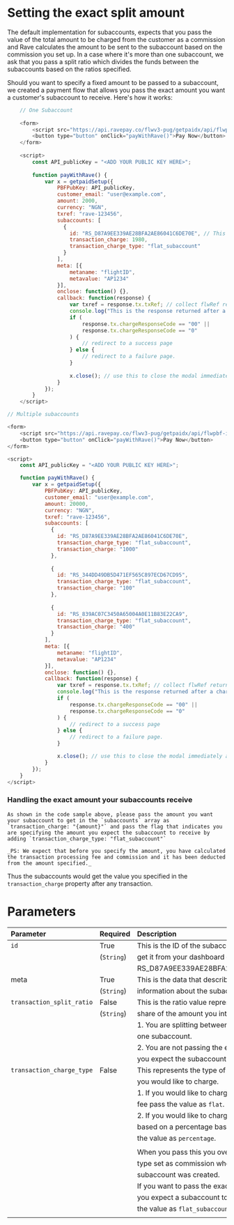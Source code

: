# Setting the exact split amount

The default implementation for subaccounts, expects that you pass the value of the total amount to be charged from the customer as a commission and Rave calculates the amount to be sent to the subaccount based on the commission you set up. In a case where it's more than one subaccount, we ask that you pass a split ratio which divides the funds between the subaccounts based on the ratios specified.

Should you want to specify a fixed amount to be passed to a subaccount, we created a payment flow that allows you pass the exact amount you want a customer's subaccount to receive. Here's how it works:

```javascript
    // One Subaccount
    
    <form>
        <script src="https://api.ravepay.co/flwv3-pug/getpaidx/api/flwpbf-inline.js"></script>
        <button type="button" onClick="payWithRave()">Pay Now</button>
    </form>
    
    <script>
        const API_publicKey = "<ADD YOUR PUBLIC KEY HERE>";
    
        function payWithRave() {
            var x = getpaidSetup({
                PBFPubKey: API_publicKey,
                customer_email: "user@example.com",
                amount: 2000,
                currency: "NGN",
                txref: "rave-123456",
                subaccounts: [
                  {
                    id: "RS_D87A9EE339AE28BFA2AE86041C6DE70E", // This assumes you have setup your commission on the dashboard.
                    transaction_charge: 1980,
                    transaction_charge_type: "flat_subaccount"
                  }
                ],
                meta: [{
                    metaname: "flightID",
                    metavalue: "AP1234"
                }],
                onclose: function() {},
                callback: function(response) {
                    var txref = response.tx.txRef; // collect flwRef returned and pass to                                                a server page to complete status check.
                    console.log("This is the response returned after a charge", response);
                    if (
                        response.tx.chargeResponseCode == "00" ||
                        response.tx.chargeResponseCode == "0"
                    ) {
                        // redirect to a success page
                    } else {
                        // redirect to a failure page.
                    }
    
                    x.close(); // use this to close the modal immediately after payment.
                }
            });
        }
    </script>
```

```javascript
// Multiple subaccounts

<form>
    <script src="https://api.ravepay.co/flwv3-pug/getpaidx/api/flwpbf-inline.js"></script>
    <button type="button" onClick="payWithRave()">Pay Now</button>
</form>

<script>
    const API_publicKey = "<ADD YOUR PUBLIC KEY HERE>";

    function payWithRave() {
        var x = getpaidSetup({
            PBFPubKey: API_publicKey,
            customer_email: "user@example.com",
            amount: 20000,
            currency: "NGN",
            txref: "rave-123456",
            subaccounts: [
              {
                id: "RS_D87A9EE339AE28BFA2AE86041C6DE70E",
                transaction_charge_type: "flat_subaccount",
                transaction_charge: "1000"
              },
              
              {
                id: "RS_344DD49DB5D471EF565C897ECD67CD95",
                transaction_charge_type: "flat_subaccount",
                transaction_charge: "100"
              },
              
              {
                id: "RS_839AC07C3450A65004A0E11B83E22CA9",
                transaction_charge_type: "flat_subaccount",
                transaction_charge: "400"
              }
            ],
            meta: [{
                metaname: "flightID",
                metavalue: "AP1234"
            }],
            onclose: function() {},
            callback: function(response) {
                var txref = response.tx.txRef; // collect flwRef returned and pass to                                                a server page to complete status check.
                console.log("This is the response returned after a charge", response);
                if (
                    response.tx.chargeResponseCode == "00" ||
                    response.tx.chargeResponseCode == "0"
                ) {
                    // redirect to a success page
                } else {
                    // redirect to a failure page.
                }

                x.close(); // use this to close the modal immediately after payment.
            }
        });
    }
</script>
```

<div class="magic-block-callout type-info">

 ###   Handling the exact amount your subaccounts receive

    As shown in the code sample above, please pass the amount you want your subaccount to get in the `subaccounts` array as `transaction_charge: "{amount}"` and pass the flag that indicates you are specifying the amount you expect the subaccount to receive by adding `transaction_charge_type: "flat_subaccount"`
    
    _PS: We expect that before you specify the amount, you have calculated the transaction processing fee and commission and it has been deducted from the amount specified._
</div>

Thus the subaccounts would get the value you specified in the  `transaction_charge` property after any transaction.

# Parameters

                                                                                              
| Parameter                         | Required                  | Description                               |    
| :------------------------------   | :--------------------     | :---------------------------------------- |
| ```id```                          | True                      | This is the ID of the subaccount, you can |
|                                   | (```String```)            | get it from your dashboard e.g.           |
|                                   |                           | RS_D87A9EE339AE28BFA2AE86041C6DE70E       |
|meta                               | True                      | This is the data that describes and gives |
|                                   | (```String```)            | information about the subaccount          |
|```transaction_split_ratio```      | False                     | This is the ratio value representing the  | 
|                                   | (`String`)                | share of the amount you intend to give a  |  |                                   |                           | subaccount. This is only needed when:     |
|                                   |                           | 1. You are splitting between more than    |
|                                   |                           |    one subaccount.                        |
|                                   |                           | 2. You are not passing the exact amount   |
|                                   |                           |    you expect the subaccount to get.      |
|```transaction_charge_type```      | False                     | This represents the type of commission    |
|                                   |                           | you would like to charge.                 |
|                                   |                           | 1. If you would like to charge a flat     |
|                                   |                           |    fee pass the value as `flat`.          |
|                                   |                           | 2. If you would like to charge a fee      |
|                                   |                           |    based on a percentage basis, pass      |
|                                   |                           |    the value as `percentage`.             |
|                                   |                           |                                           |
|                                   |                           |    When you pass this you override the    |
|                                   |                           |    type set as commission when the        |
|                                   |                           |    subaccount was created.                |
|                                   |                           |    If you want to pass the exact amount   |
|                                   |                           |    you expect a subaccount to get pass    |
|                                   |                           |    the value as `flat_subaccount`         |
|                                   |                           |                                           |